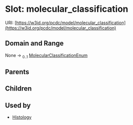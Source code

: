 
# Slot: molecular_classification




URI: [https://w3id.org/pcdc/model/molecular_classification](https://w3id.org/pcdc/model/molecular_classification)


## Domain and Range

None &#8594;  <sub>0..1</sub> [MolecularClassificationEnum](MolecularClassificationEnum.md)

## Parents


## Children


## Used by

 * [Histology](Histology.md)
